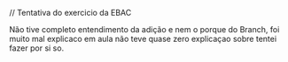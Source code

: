 // Tentativa do exercicio da EBAC

Não tive completo entendimento da adição e nem o porque do Branch, foi muito mal explicaco em aula não teve quase zero explicaçao sobre tentei fazer por si so.
